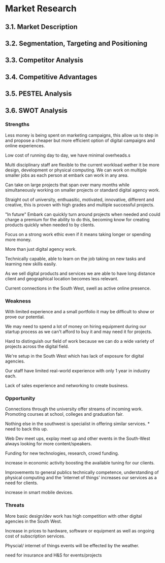 # Market Research

## 3.1. Market Description

## 3.2. Segmentation, Targeting and Positioning

## 3.3. Competitor Analysis

## 3.4. Competitive Advantages

## 3.5. PESTEL Analysis

## 3.6. SWOT Analysis

### Strengths

Less money is being spent on marketing campaigns, this allow us to step in and propose a cheaper but more efficient option of digital campaigns and online experiences. 

Low cost of running day to day, we have minimal overheads.s

Multi disciplinary staff are flexible to the current workload wether it be more design, development or physical computing. We can work on multiple smaller jobs as each person at embark can work in any area.

Can take on large projects that span over many months while simultaneously working on smaller projects or standard digital agency work. 

Straight out of university, enthuasitic, motivated, innovative, different and creative, this is proven with high grades and multiple successful projects.

"In future" Embark can quickly turn around projects when needed and could charge a premium for the ability to do this, becoming know for creating products quickly when needed to by clients.

Focus on a strong work ethic even if it means taking longer or spending more money.

More than just digital agency work.

Technically capable, able to learn on the job taking on new tasks and learning new skills easily.

As we sell digital products and services we are able to have long distance client and geographical location becomes less relevant.

Current connections in the South West, swell as active online presence.

### Weakness

With limited experience and a small portfolio it may be difficult to show or prove our potential. 

We may need to spend a lot of money on hiring equipment during our startup process as we can't afford to buy it and may need it for projects. 

Hard to distinguish our field of work because we can do a wide variety of projects across the digital field. 

We're setup in the South West which has lack of exposure for digital agencies.

Our staff have limited real-world experience with only 1 year in industry each.

Lack of sales experience and networking to create business.


### Opportunity 

Connections through the university offer streams of incoming work. Promoting courses at school, colleges and graduation fair.

Nothing else in the southwest is specialist in offering similar services. * need to back this up.

Web Dev meet ups, explay meet up and other events in the South-West always looking for more content/speakers.

Funding for new technologies, research, crowd funding. 

increase in economic activity boosting the available tuning for our clients.

Improvements to general publics technically competence, understanding of physical computing and the 'internet of things'  increases our services as a need for clients.

increase in smart mobile devices.

### Threats

More basic design/dev work has high competition with other digital agencies in the South West.

Increase in prices to hardware, software or equipment as well as ongoing cost of subscription services.

Physcial/ internet of things events will be effected by the weather.

need for insurance and H&S for events/projects